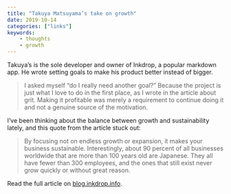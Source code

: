 ```yaml
---
title: "Takuya Matsuyama’s take on growth"
date: 2019-10-14
categories: ["links"]
keywords:
    - thoughts
    - growth
---
```


Takuya’s is the sole developer and owner of Inkdrop, a popular markdown app. He wrote setting goals to make his product better instead of bigger.

> I asked myself “do I really need another goal?” Because the project is just what I love to do in the first place, as I wrote in the article about grit. Making it profitable was merely a requirement to continue doing it and not a genuine source of the motivation.

I’ve been thinking about the balance between growth and sustainability lately, and this quote from the article stuck out:

> By focusing not on endless growth or expansion, it makes your business sustainable. Interestingly, about 90 percent of all businesses worldwide that are more than 100 years old are Japanese. They all have fewer than 300 employees, and the ones that still exist never grow quickly or without great reason.

Read the full article on [blog.inkdrop.info](https://blog.inkdrop.info/i-stopped-setting-a-financial-goal-for-my-saas-a92c3db65506).